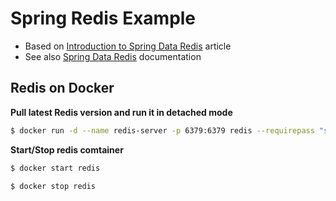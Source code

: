 # Spring Redis Example

- Based on [Introduction to Spring Data Redis](https://piotrminkowski.com/2019/03/05/introduction-to-spring-data-redis/) article
- See also [Spring Data Redis](https://docs.spring.io/spring-data/data-redis/docs/current/reference/html/#reference) documentation

## Redis on Docker

**Pull latest Redis version and run it in detached mode**

```bash
$ docker run -d --name redis-server -p 6379:6379 redis --requirepass "s3cr3t"
```

**Start/Stop redis comtainer**

```bash
$ docker start redis

$ docker stop redis
```
